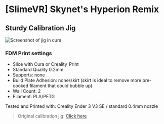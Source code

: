 # [SlimeVR] Skynet's Hyperion Remix

## Sturdy Calibration Jig

![Screenshot of jig in cura](https://raw.githubusercontent.com/ItsSkynet/SlimeVR-Sturdy-Hyperion-Calibration-Jig/main/images/UltiMaker-Cura_8iweLFE4Qx.png)

### FDM Print settings
- Slice with Cura or Creality_Print
- Standard Quality 0.2mm
- Supports: none
- Build Plate Adhesion: none/skirt (skirt is ideal to remove more pre-cooked filament that could bubble up)
- Wall Count: 2
- Filament: PLA/PETG

Tested and Printed with: Creality Ender 3 V3 SE / standard 0.4mm nozzle

> Original calibration jig: [Click here](https://github.com/Lupinixx/SlimeVR-Hyperion-BMI160-PCB/blob/main/Hyperion%20Lupinix-calibration_jig.stl) 
